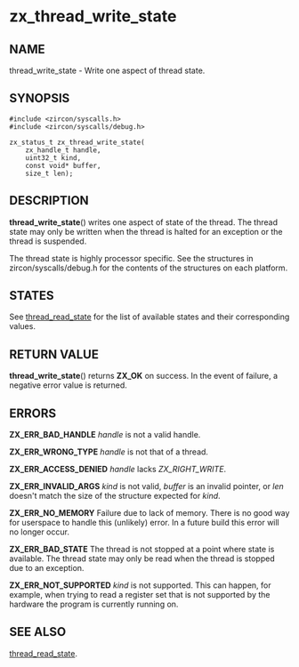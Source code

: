 # zx_thread_write_state

## NAME

thread_write_state - Write one aspect of thread state.

## SYNOPSIS

```
#include <zircon/syscalls.h>
#include <zircon/syscalls/debug.h>

zx_status_t zx_thread_write_state(
    zx_handle_t handle,
    uint32_t kind,
    const void* buffer,
    size_t len);
```

## DESCRIPTION

**thread_write_state**() writes one aspect of state of the thread. The thread
state may only be written when the thread is halted for an exception or the
thread is suspended.

The thread state is highly processor specific. See the structures in
zircon/syscalls/debug.h for the contents of the structures on each platform.

## STATES

See [thread_read_state](thread_read_state.md) for the list of available states
and their corresponding values.

## RETURN VALUE

**thread_write_state**() returns **ZX_OK** on success.
In the event of failure, a negative error value is returned.

## ERRORS

**ZX_ERR_BAD_HANDLE**  *handle* is not a valid handle.

**ZX_ERR_WRONG_TYPE**  *handle* is not that of a thread.

**ZX_ERR_ACCESS_DENIED**  *handle* lacks *ZX_RIGHT_WRITE*.

**ZX_ERR_INVALID_ARGS**  *kind* is not valid, *buffer* is an invalid pointer,
or *len* doesn't match the size of the structure expected for *kind*.

**ZX_ERR_NO_MEMORY**  Failure due to lack of memory.
There is no good way for userspace to handle this (unlikely) error.
In a future build this error will no longer occur.

**ZX_ERR_BAD_STATE**  The thread is not stopped at a point where state
is available. The thread state may only be read when the thread is stopped due
to an exception.

**ZX_ERR_NOT_SUPPORTED**  *kind* is not supported.
This can happen, for example, when trying to read a register set that
is not supported by the hardware the program is currently running on.

## SEE ALSO

[thread_read_state](thread_read_state.md).
